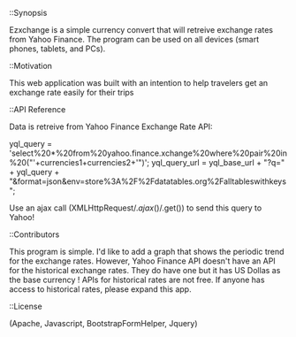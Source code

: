 ::Synopsis

Ezxchange is a simple currency convert that will retreive exchange rates from Yahoo Finance. The program can be used on all devices (smart phones, tablets, and PCs). 

::Motivation

This web application was built with an intention to help travelers get an exchange rate easily for their trips 


::API Reference

Data is retreive from Yahoo Finance Exchange Rate API:

yql_query = 'select%20*%20from%20yahoo.finance.xchange%20where%20pair%20in%20("'+currencies1+currencies2+'")';
yql_query_url = yql_base_url + "?q=" + yql_query + "&format=json&env=store%3A%2F%2Fdatatables.org%2Falltableswithkeys";

Use an  ajax call (XMLHttpRequest/$.ajax()/$.get()) to send this query to Yahoo!

::Contributors

This program is simple. I'd like to add a graph that shows the periodic trend for the exchange rates. However, Yahoo Finance API doesn't have an API for the historical exchange rates.
They do have one but it has US Dollas as the base currency ! APIs for historical rates are not free. If anyone has access to historical rates, please expand this app. 

::License

(Apache, Javascript, BootstrapFormHelper, Jquery)
